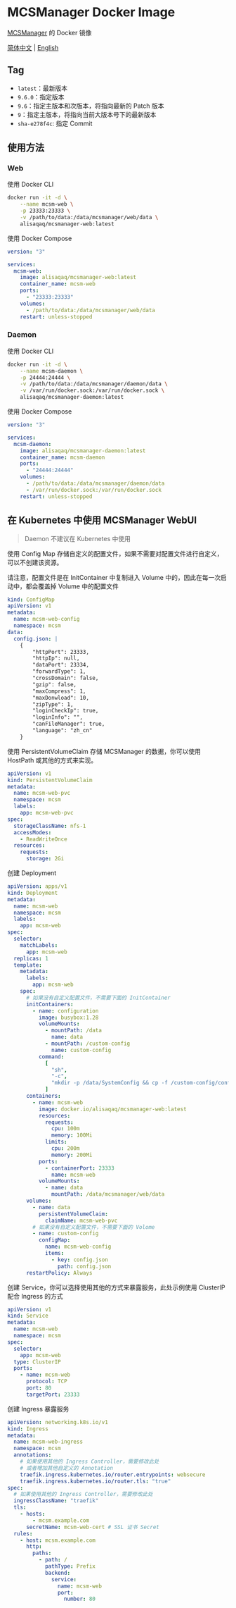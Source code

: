 # MCSManager Docker Image

[MCSManager](https://github.com/MCSManager/MCSManager/) 的 Docker 镜像

[简体中文](README-cn.md) | [English](README.md)

## Tag

- `latest`：最新版本
- `9.6.0`：指定版本
- `9.6`：指定主版本和次版本，将指向最新的 Patch 版本
- `9`：指定主版本，将指向当前大版本号下的最新版本
- `sha-e278f4c`: 指定 Commit

## 使用方法

### Web

使用 Docker CLI

```bash
docker run -it -d \
    --name mcsm-web \
    -p 23333:23333 \
    -v /path/to/data:/data/mcsmanager/web/data \
    alisaqaq/mcsmanager-web:latest
```

使用 Docker Compose

```yaml
version: "3"

services:
  mcsm-web:
    image: alisaqaq/mcsmanager-web:latest
    container_name: mcsm-web
    ports:
      - "23333:23333"
    volumes:
      - /path/to/data:/data/mcsmanager/web/data
    restart: unless-stopped
```

### Daemon

使用 Docker CLI

```bash
docker run -it -d \
    --name mcsm-daemon \
    -p 24444:24444 \
    -v /path/to/data:/data/mcsmanager/daemon/data \
    -v /var/run/docker.sock:/var/run/docker.sock \
    alisaqaq/mcsmanager-daemon:latest
```

使用 Docker Compose

```yaml
version: "3"

services:
  mcsm-daemon:
    image: alisaqaq/mcsmanager-daemon:latest
    container_name: mcsm-daemon
    ports:
      - "24444:24444"
    volumes:
      - /path/to/data:/data/mcsmanager/daemon/data
      - /var/run/docker.sock:/var/run/docker.sock
    restart: unless-stopped
```

## 在 Kubernetes 中使用 MCSManager WebUI

> Daemon 不建议在 Kubernetes 中使用

使用 Config Map 存储自定义的配置文件，如果不需要对配置文件进行自定义，可以不创建该资源。

请注意，配置文件是在 InitContainer 中复制进入 Volume 中的，因此在每一次启动中，都会覆盖掉 Volume 中的配置文件

```yaml
kind: ConfigMap
apiVersion: v1
metadata:
  name: mcsm-web-config
  namespace: mcsm
data:
  config.json: |
    {
        "httpPort": 23333,
        "httpIp": null,
        "dataPort": 23334,
        "forwardType": 1,
        "crossDomain": false,
        "gzip": false,
        "maxCompress": 1,
        "maxDonwload": 10,
        "zipType": 1,
        "loginCheckIp": true,
        "loginInfo": "",
        "canFileManager": true,
        "language": "zh_cn"
    }
```

使用 PersistentVolumeClaim 存储 MCSManager 的数据，你可以使用 HostPath 或其他的方式来实现。

```yaml
apiVersion: v1
kind: PersistentVolumeClaim
metadata:
  name: mcsm-web-pvc
  namespace: mcsm
  labels:
    app: mcsm-web-pvc
spec:
  storageClassName: nfs-1
  accessModes:
    - ReadWriteOnce
  resources:
    requests:
      storage: 2Gi
```

创建 Deployment

```yaml
apiVersion: apps/v1
kind: Deployment
metadata:
  name: mcsm-web
  namespace: mcsm
  labels:
    app: mcsm-web
spec:
  selector:
    matchLabels:
      app: mcsm-web
  replicas: 1
  template:
    metadata:
      labels:
        app: mcsm-web
    spec:
      # 如果没有自定义配置文件，不需要下面的 InitContainer
      initContainers:
        - name: configuration
          image: busybox:1.28
          volumeMounts:
            - mountPath: /data
              name: data
            - mountPath: /custom-config
              name: custom-config
          command:
            [
              "sh",
              "-c",
              "mkdir -p /data/SystemConfig && cp -f /custom-config/config.json /data/SystemConfig/config.json",
            ]
      containers:
        - name: mcsm-web
          image: docker.io/alisaqaq/mcsmanager-web:latest
          resources:
            requests:
              cpu: 100m
              memory: 100Mi
            limits:
              cpu: 200m
              memory: 200Mi
          ports:
            - containerPort: 23333
              name: mcsm-web
          volumeMounts:
            - name: data
              mountPath: /data/mcsmanager/web/data
      volumes:
        - name: data
          persistentVolumeClaim:
            claimName: mcsm-web-pvc
        # 如果没有自定义配置文件，不需要下面的 Volome
        - name: custom-config
          configMap:
            name: mcsm-web-config
            items:
              - key: config.json
                path: config.json
      restartPolicy: Always
```

创建 Service，你可以选择使用其他的方式来暴露服务，此处示例使用 ClusterIP 配合 Ingress 的方式

```yaml
apiVersion: v1
kind: Service
metadata:
  name: mcsm-web
  namespace: mcsm
spec:
  selector:
    app: mcsm-web
  type: ClusterIP
  ports:
    - name: mcsm-web
      protocol: TCP
      port: 80
      targetPort: 23333
```

创建 Ingress 暴露服务

```yaml
apiVersion: networking.k8s.io/v1
kind: Ingress
metadata:
  name: mcsm-web-ingress
  namespace: mcsm
  annotations:
    # 如果使用其他的 Ingress Controller，需要修改此处
    # 或者增加其他自定义的 Annotation
    traefik.ingress.kubernetes.io/router.entrypoints: websecure
    traefik.ingress.kubernetes.io/router.tls: "true"
spec:
  # 如果使用其他的 Ingress Controller，需要修改此处
  ingressClassName: "traefik"
  tls:
    - hosts:
        - mcsm.example.com
      secretName: mcsm-web-cert # SSL 证书 Secret
  rules:
    - host: mcsm.example.com
      http:
        paths:
          - path: /
            pathType: Prefix
            backend:
              service:
                name: mcsm-web
                port:
                  number: 80
```
